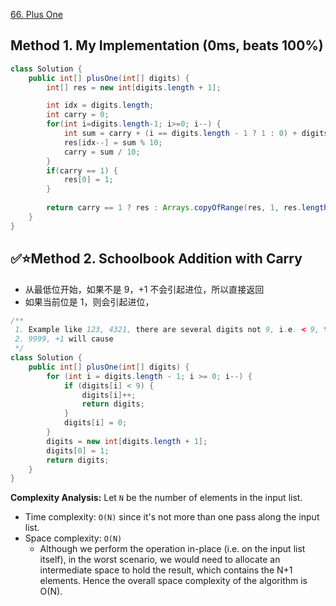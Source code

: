 [66. Plus One](https://leetcode.com/problems/plus-one/)


## Method 1. My Implementation (0ms, beats 100%)
```java
class Solution {
    public int[] plusOne(int[] digits) {
        int[] res = new int[digits.length + 1];

        int idx = digits.length;
        int carry = 0;
        for(int i=digits.length-1; i>=0; i--) {
            int sum = carry + (i == digits.length - 1 ? 1 : 0) + digits[i];
            res[idx--] = sum % 10;
            carry = sum / 10;
        }
        if(carry == 1) {
            res[0] = 1;
        }
        
        return carry == 1 ? res : Arrays.copyOfRange(res, 1, res.length);
    }
}
```


## ✅⭐Method 2. Schoolbook Addition with Carry
* 从最低位开始，如果不是 9，+1 不会引起进位，所以直接返回
* 如果当前位是 1，则会引起进位，
```java
/**
 1. Example like 123, 4321, there are several digits not 9, i.e. < 9, then after +1, <= 9
 2. 9999, +1 will cause 
 */
class Solution {
    public int[] plusOne(int[] digits) {
        for (int i = digits.length - 1; i >= 0; i--) {
            if (digits[i] < 9) {
                digits[i]++;
                return digits;
            }
            digits[i] = 0;
        }
        digits = new int[digits.length + 1];
        digits[0] = 1;
        return digits;
    }
}
```
**Complexity Analysis:** Let `N` be the number of elements in the input list.
* Time complexity: `O(N)` since it's not more than one pass along the input list.
* Space complexity: `O(N)`
  * Although we perform the operation in-place (i.e. on the input list itself), in the worst scenario, we would need to allocate an intermediate space to hold the result, which contains the N+1 elements. Hence the overall space complexity of the algorithm is O(N).
